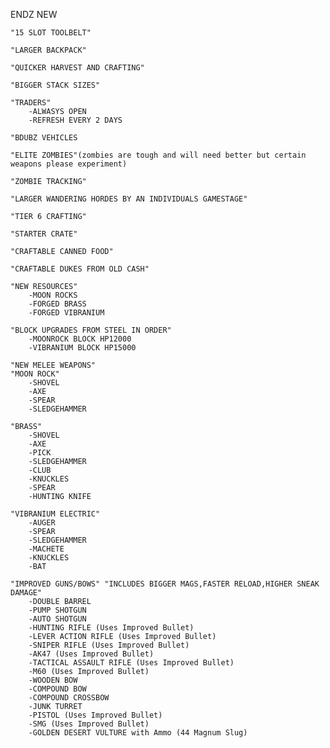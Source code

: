 ENDZ NEW 
    
    "15 SLOT TOOLBELT"

    "LARGER BACKPACK"

    "QUICKER HARVEST AND CRAFTING"

    "BIGGER STACK SIZES"
    
    "TRADERS"
        -ALWASYS OPEN
        -REFRESH EVERY 2 DAYS

    "BDUBZ VEHICLES

    "ELITE ZOMBIES"(zombies are tough and will need better but certain weapons please experiment)

    "ZOMBIE TRACKING"
    
    "LARGER WANDERING HORDES BY AN INDIVIDUALS GAMESTAGE"

    "TIER 6 CRAFTING"
    
    "STARTER CRATE"

    "CRAFTABLE CANNED FOOD"

    "CRAFTABLE DUKES FROM OLD CASH"

    "NEW RESOURCES"
        -MOON ROCKS
        -FORGED BRASS
        -FORGED VIBRANIUM
    
    "BLOCK UPGRADES FROM STEEL IN ORDER"
        -MOONROCK BLOCK HP12000
        -VIBRANIUM BLOCK HP15000

    "NEW MELEE WEAPONS"
    "MOON ROCK"
        -SHOVEL
        -AXE
        -SPEAR
        -SLEDGEHAMMER

    "BRASS"
        -SHOVEL
        -AXE
        -PICK
        -SLEDGEHAMMER
        -CLUB
        -KNUCKLES
        -SPEAR
        -HUNTING KNIFE

    "VIBRANIUM ELECTRIC"
        -AUGER
        -SPEAR
        -SLEDGEHAMMER
        -MACHETE
        -KNUCKLES
        -BAT

    "IMPROVED GUNS/BOWS" "INCLUDES BIGGER MAGS,FASTER RELOAD,HIGHER SNEAK DAMAGE"
        -DOUBLE BARREL
        -PUMP SHOTGUN
        -AUTO SHOTGUN
        -HUNTING RIFLE (Uses Improved Bullet)
        -LEVER ACTION RIFLE (Uses Improved Bullet)
        -SNIPER RIFLE (Uses Improved Bullet)
        -AK47 (Uses Improved Bullet)
        -TACTICAL ASSAULT RIFLE (Uses Improved Bullet)
        -M60 (Uses Improved Bullet)
        -WOODEN BOW
        -COMPOUND BOW
        -COMPOUND CROSSBOW
        -JUNK TURRET
        -PISTOL (Uses Improved Bullet)
        -SMG (Uses Improved Bullet)
        -GOLDEN DESERT VULTURE with Ammo (44 Magnum Slug)
